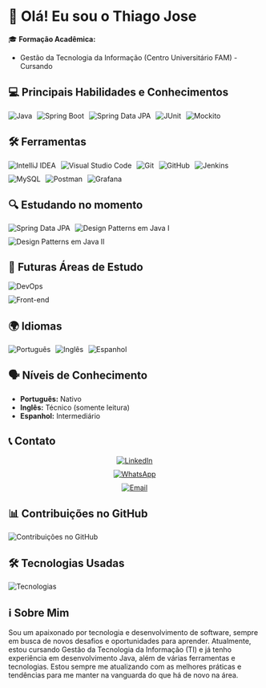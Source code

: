 # 👋 Olá! Eu sou o Thiago Jose

🎓 **Formação Acadêmica:**
- Gestão da Tecnologia da Informação (Centro Universitário FAM) - Cursando

## 💻 Principais Habilidades e Conhecimentos

<div style="display: flex; flex-wrap: wrap; gap: 10px;">
  <img align="center" alt="Java" src="https://img.shields.io/badge/Java-007396?style=for-the-badge&logo=java&logoColor=white"/>
  <img align="center" alt="Spring Boot" src="https://img.shields.io/badge/Spring_Boot-6DB33F?style=for-the-badge&logo=spring-boot&logoColor=white"/>
  <img align="center" alt="Spring Data JPA" src="https://img.shields.io/badge/Spring_Data_JPA-6DB33F?style=for-the-badge&logo=spring&logoColor=white"/>
  <img align="center" alt="JUnit" src="https://img.shields.io/badge/JUnit-25A162?style=for-the-badge&logo=junit5&logoColor=white"/>
  <img align="center" alt="Mockito" src="https://img.shields.io/badge/Mockito-6F2C91?style=for-the-badge&logo=mockito&logoColor=white"/>
</div>

## 🛠 Ferramentas

<div style="display: flex; flex-wrap: wrap; gap: 10px;">
  <img align="center" alt="IntelliJ IDEA" src="https://img.shields.io/badge/IntelliJ_IDEA-000000?style=for-the-badge&logo=intellijidea&logoColor=white"/>
  <img align="center" alt="Visual Studio Code" src="https://img.shields.io/badge/Visual_Studio_Code-007ACC?style=for-the-badge&logo=visual-studio-code&logoColor=white"/>
  <img align="center" alt="Git" src="https://img.shields.io/badge/Git-F05032?style=for-the-badge&logo=git&logoColor=white"/>
  <img align="center" alt="GitHub" src="https://img.shields.io/badge/GitHub-181717?style=for-the-badge&logo=github&logoColor=white"/>
  <img align="center" alt="Jenkins" src="https://img.shields.io/badge/Jenkins-D24939?style=for-the-badge&logo=jenkins&logoColor=white"/>
  <img align="center" alt="MySQL" src="https://img.shields.io/badge/MySQL-4479A1?style=for-the-badge&logo=mysql&logoColor=white"/>
  <img align="center" alt="Postman" src="https://img.shields.io/badge/Postman-FF6C37?style=for-the-badge&logo=postman&logoColor=white"/>
  <img align="center" alt="Grafana" src="https://img.shields.io/badge/Grafana-F46800?style=for-the-badge&logo=grafana&logoColor=white"/>
</div>

## 🔍 Estudando no momento

<div style="display: flex; flex-wrap: wrap; gap: 10px;">
  <img align="center" alt="Spring Data JPA" src="https://img.shields.io/badge/Spring_Data_JPA-4DB33D?style=for-the-badge&logo=spring&logoColor=white"/>
  <img align="center" alt="Design Patterns em Java I" src="https://img.shields.io/badge/Design_Patterns_Java_I-000000?style=for-the-badge&logo=java&logoColor=white"/>
  <img align="center" alt="Design Patterns em Java II" src="https://img.shields.io/badge/Design_Patterns_Java_II-000000?style=for-the-badge&logo=java&logoColor=white"/>
</div>

## 🚀 Futuras Áreas de Estudo

<div style="display: flex; flex-direction: column; gap: 10px;">
  <img align="center" alt="DevOps" src="https://img.shields.io/badge/DevOps-0C4B33?style=for-the-badge&logo=devops&logoColor=white"/>
  <img align="center" alt="Front-end" src="https://img.shields.io/badge/Front_end-F7DF1E?style=for-the-badge&logo=html5&logoColor=black"/>
</div>

## 🌍 Idiomas

<div style="display: flex; flex-wrap: wrap; gap: 10px;">
  <img align="center" alt="Português" src="https://img.shields.io/badge/Portugu%C3%AAs-0078D4?style=for-the-badge&logo=language&logoColor=white"/>
  <img align="center" alt="Inglês" src="https://img.shields.io/badge/Ingl%C3%AAs-1E90FF?style=for-the-badge&logo=language&logoColor=white"/>
  <img align="center" alt="Espanhol" src="https://img.shields.io/badge/Espanhol-FFCC00?style=for-the-badge&logo=language&logoColor=black"/>
</div>

## 🗣️ Níveis de Conhecimento

- **Português:** Nativo
- **Inglês:** Técnico (somente leitura)
- **Espanhol:** Intermediário

## 📞 Contato

<div style="display: flex; flex-direction: column; gap: 10px; align-items: center;">
  <a href="https://www.linkedin.com/in/thiago-jose-8b081b248/" target="_blank">
    <img align="center" alt="LinkedIn" src="https://img.shields.io/badge/LinkedIn-0A66C2?style=for-the-badge&logo=linkedin&logoColor=white"/>
  </a>
  <a href="https://wa.me/5511976788547" target="_blank">
    <img align="center" alt="WhatsApp" src="https://img.shields.io/badge/WhatsApp-25D366?style=for-the-badge&logo=whatsapp&logoColor=white"/>
  </a>
  <a href="mailto:thiago.wilton2704@gmail.com">
    <img align="center" alt="Email" src="https://img.shields.io/badge/Email-EA4335?style=for-the-badge&logo=gmail&logoColor=white"/>
  </a>
</div>

## 📊 Contribuições no GitHub

![Contribuições no GitHub](https://github-readme-stats.vercel.app/api?username=TH114G0&show_icons=true&hide_title=true&hide=prs&count_private=true&include_all_commits=true&theme=dark)

## 🛠 Tecnologias Usadas

![Tecnologias](https://github-readme-stats.vercel.app/api/top-langs/?username=TH114G0&layout=compact&theme=dark)

## ℹ️ Sobre Mim

Sou um apaixonado por tecnologia e desenvolvimento de software, sempre em busca de novos desafios e oportunidades para aprender. Atualmente, estou cursando Gestão da Tecnologia da Informação (TI) e já tenho experiência em desenvolvimento Java, além de várias ferramentas e tecnologias. Estou sempre me atualizando com as melhores práticas e tendências para me manter na vanguarda do que há de novo na área.
